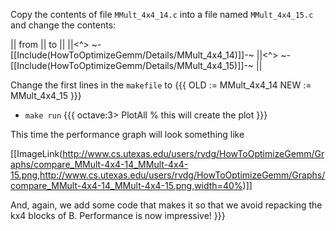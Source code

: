 Copy the contents of file `MMult_4x4_14.c` into a file named `MMult_4x4_15.c` and change the contents:

 || from || to ||
 ||<^> ~-[[Include(HowToOptimizeGemm/Details/MMult_4x4_14)]]-~ ||<^> ~-[[Include(HowToOptimizeGemm/Details/MMult_4x4_15)]]-~ ||

Change the first lines in the `makefile` to
    {{{
OLD  := MMult_4x4_14
NEW  := MMult_4x4_15
}}}
 * `make run`
  {{{ 
octave:3> PlotAll        % this will create the plot
}}}

This time the performance graph will look something like

[[ImageLink(http://www.cs.utexas.edu/users/rvdg/HowToOptimizeGemm/Graphs/compare_MMult-4x4-14_MMult-4x4-15.png,http://www.cs.utexas.edu/users/rvdg/HowToOptimizeGemm/Graphs/compare_MMult-4x4-14_MMult-4x4-15.png,width=40%)]]


And, again, we add some code that makes it so that we avoid repacking the kx4 blocks of B.  Performance is now impressive!
}}}
